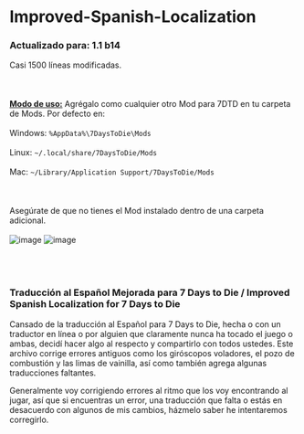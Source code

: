 # Improved-Spanish-Localization
### Actualizado para: 1.1 b14
Casi 1500 líneas modificadas.<br/><br/><br/><br/>
<ins>**Modo de uso:**</ins> Agrégalo como cualquier otro Mod para 7DTD en tu carpeta de Mods. Por defecto en:<br/><br/>
Windows: `%AppData%\7DaysToDie\Mods`<br/><br/>
Linux: `~/.local/share/7DaysToDie/Mods`<br/><br/>
Mac: `~/Library/Application Support/7DaysToDie/Mods`
<br/><br/><br/><br/>
Asegúrate de que no tienes el Mod instalado dentro de una carpeta adicional.<br/><br/>
![image](https://github.com/user-attachments/assets/fb875ece-9dc1-4757-9f2f-b65e772a274a)   ![image](https://github.com/user-attachments/assets/32a86abb-3a75-4e44-bc45-47c0153d6fd1)
<br/><br/><br/><br/>
### Traducción al Español Mejorada para 7 Days to Die / Improved Spanish Localization for 7 Days to Die

Cansado de la traducción al Español para 7 Days to Die, hecha o con un traductor en línea o por alguien que claramente nunca ha tocado el juego o ambas, decidí hacer algo al respecto y compartirlo con todos ustedes. 
Este archivo corrige errores antiguos como los giróscopos voladores, el pozo de combustión y las limas de vainilla, así como también agrega algunas traducciones faltantes. 

Generalmente voy corrigiendo errores al ritmo que los voy encontrando al jugar, así que si encuentras un error, una traducción que falta o estás en desacuerdo con algunos de mis cambios, házmelo saber he intentaremos corregirlo.

